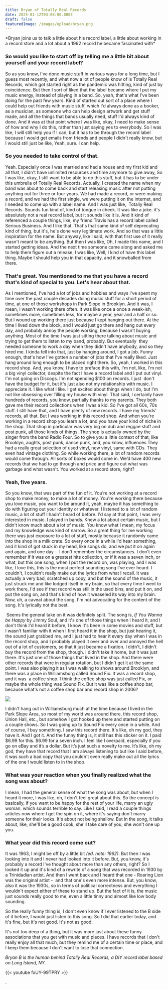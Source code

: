 ```yaml
---
title: Bryan of Totally Real Records
date: 2025-01-12T03:08:00.000Z
draft: false
featuredImage: /images/upload/bryan.png
---
```

<!--more--> *Bryan joins us to talk a little about his record label, a little about working in a record store and a lot about a 1962 record he became fascinated with*

### So would you like to start off by telling me a little bit about yourself and your record label?

So as you know, I've done music stuff in various ways for a long time, but I guess most recently, and what now a lot of people know of is Totally Real Records, which got started right as the pandemic was hitting, kind of just by coincidence. But then I sort of liked that the label became where I put my music energy, instead of playing in a band. So, yeah, that's what I've been doing for the past few years. Kind of started out sort of a place where I could help out friends with music stuff, which I'd always done as a booker, as a musician, as someone who can help design artwork and get stuff made, and all the things that bands usually need, stuff I'd always kind of done. And it was at that point where I was like, okay, I need to make sense of how and why I do this, rather than just saying yes to everybody. So I was like, I will still help you if I can, but it has to be through the record label because I would get emails from friends and people I didn't really know, but I would still just be like, Yeah, sure. I can help. 

### So you needed to take control of that.

Yeah. Especially once I was married and had a house and my first kid and all that, I didn't have unlimited resources and time anymore to give away, So I was like, okay, I still want to be able to do this stuff, but it has to be under this umbrella of Totally Real Records. Actually, I created the name when my band was about to come back and start releasing music after not putting anything out for three or four years. We had made a record, or were making a record, and we had the first single, we were putting it on the internet, and I needed to come up with a label name. And I was just like,  Totally Real Records. Sounds fun kind of, kind of tongue in cheek. It was like a joke. it's absolutely not a real record label, but it sounds like it is. And it kind of referenced a couple things, like, my friend Travis has a record label called Serious Business. And I like that. That's that same kind of self deprecating kind of thing, but it's, he's done very legitimate work. And so that was a little inspiration for the name. But anyway, like I said, with that first use of it really wasn't meant to be anything. But then I was like, Oh, I made this name, and I started getting ideas. And the next time someone came along and asked me to help them figure out a release, I was like, Well, I kind of have this label thing. Maybe I should help you in that capacity, and it snowballed from there.

### That's great. You mentioned to me that you have a record that's kind of special to you. Let's hear about that.

As I mentioned, I've had a lot of jobs and hobbies and ways I've spent my time over the past couple decades doing music stuff for a short period of time, at one of those workshops in Park Slope in Brooklyn. And it was, I mean, I wasn't working there often. It was like once a once a week-ish, sometimes more, sometimes less, for maybe a year, year and a half or so. But I wound up working there just because I kept hanging out there. At the time I lived down the block, and I would just go there and hang out every day, and probably annoy the people working, because I wasn't buying anything. Most of the time I was just sitting there talking about music and trying to get them to listen to my band, probably. But eventually  they needed someone to work a day when they didn't have anybody, and so they hired me. I kinda fell into that, just by hanging around, I got a job. Funny enough, that's how I've gotten a number of jobs that I've really liked. Just hang around long enough to be placed right there. So, yeah, I worked in this record shop. And, you know, I have to preface this with, I'm not, like, I'm not a big vinyl collector, despite the fact I have a record label and I put out vinyl. I'm not going on Discogs. I'm not spending $100 on records. I just  don't have the budget for it, but it's just also not my relationship with music. I appreciate it. I like what I like. I get excited about things when I do, but I'm not like obsessing over filling my house with vinyl. That said, I certainly have hundreds of records, you know, partially thanks to my parents. They both gave me their record collections when I was a kid. So I've got all 60s, 70s stuff. I still have that, and I have plenty of new records. I have my friends' records, all that. But I was working in this record shop. And when you're working in a record shop you learn a lot, and you have your kind of niche in the shop. That shop in particular was very big on dub and reggae stuff and post punk, all those kinds of things. The shop is actually owned by the singer from the band Radio Four. So to give you a little context of that, like Brooklyn, aughts, post punk, dance punk, and, you know, influences They had a really great selection of used vinyl, new vinyl, same with CDs. They even had vintage clothing. So while working there, a lot of random records would come through. All sorts of boxes would come in. We’d have 400 new records that we had to go through and price and figure out what was garbage and what wasn't. You worked at a record store, right?

### Yeah, five years.

So you know, that was part of the fun of it. You’re not working at a record shop to make money, to make a lot of money. You're working there because you love music, you want to be around it, yeah, maybe it has something to do with figuring out your identity or whatever. I listened to a lot of random music, a lot of stuff I hadn't heard of before. I'd say at that point, I was very interested in music. I played in bands. Knew a lot about certain music, but I didn't know much about a lot of music. You know what I mean, my focus and my knowledge was kind of narrow. So a great thing for me working there was just exposure to a lot of stuff, mostly because it randomly came into the shop in a milk crate. So every once in a while I'd hear something, and it kind of got stuck in my head, like songs do, and we put it on again and again, and one day -  I don't remember the circumstances. I don't even remember if it was on a greatest hits collection, or if it was a seven inch, or what, but this one song, when I put the record on, was playing, and I was like, I love this, this is the most perfect sounding song I've ever heard. I couldn't, I couldn't really make out the lyrics from what I recall. It was actually a very bad, scratched up copy, and but the sound of the music, it just struck me and like lodged itself in my brain, so that every time I went to work there, I'd see if that record was still in the used bins, and put it on, and put the song on, and that's kind of how it weaseled its way into my brain. Now, uh, a caveat about the song. I'm not advocating for the content of the song. It's lyrically not the best.

 Seems the general take on it was definitely split. The song is, *If You Wanna be Happy* by Jimmy Soul, and it's one of those things when I heard it, and I don't think I'd heard it before, I know it's been in some movies and stuff, but I wasn't familiar with it when I first heard it in the shop, but just hearing it, the sound just grabbed me, and I just had to hear it every day when I was in the record shop, and I probably played it over and over and annoyed the hell out of a lot of customers, so that it just became a fixation. I didn't, I didn't buy the record from the shop, though. I didn't take it home, but it was just there. It's just one of those things that lived in the shop. And there were other records that were in regular rotation, but I didn't get it at the same point. I was also playing it as I was walking to shows around Brooklyn, and there was a place in Williamsburg called Sound Fix. It was a record shop, and it was  a coffee shop. I think the coffee shop was just called Fix, or maybe the whole thing was Sound Fix. But it was like a coffee shop bar, because what's not a coffee shop bar and record shop in 2006?



![](/images/upload/jimmysoul.jpeg)

I didn't hang out in Williamsburg much at the time because I lived in the Park Slope Area, so most of my world was around there, this record shop, Union Hall, etc., but somehow I got hooked up there and started putting on a couple shows. So I was going up to Sound Fix every once in a while. And of course, I buy something. I saw this record there. It's like, oh my god, they have it. And I got it. And the funny thing is, it still has this sticker on it. I paid $6.99 for this. $6.99 for a seven inch. I feel like I overpaid, especially if you go on eBay and it’s a dollar. But it’s just such a novelty to me. It’s like, oh my god, they have that record that I am always listening to but like I said before, it was such a bad copy that you couldn't even really make out all the lyrics of the one I would listen to in the shop. 

### What was your reaction when you finally realized what the song was about?

I mean, I had the general sense of what the song was about, but when I heard it more, I was like, oh, I don't feel great about this. So the concept is basically, if you want to be happy for the rest of your life, marry an ugly woman. which sounds terrible to say. Like I said, I read a couple things articles now where I get the spin on it, where it's saying don't marry someone for their looks. It's about not being shallow. But in the song, it talks about, like, she'll be a good cook, she'll take care of you, she won't one up  you.

### What year did this record come out?

It was 1963, I might be off by a little bit *(ed. note: 1962)*. But then I was looking into it and I never had looked into it before. But, you know, it's probably a record I've thought about more than any others, right? So I looked it up and it's kind of a rewrite of a song that was recorded in 1930 by a Trinidadian artist. And then I went back and I heard that one - Roaring Lion was the original artist -  and that one's even more intense. But, you know, also it was the 1930s, so in terms of political correctness and everything I wouldn't expect either of these to stand up. But the fact of it is, the music just sounds really good to me, even a little tinny and almost like low body sounding.

So the really funny thing is, I don't even know if I ever listened to the B side of it before, I would just listen to this song. So I did that earlier today, and it's fine, but it's not good. It's not as good. 

It's not too deep of a thing, but it was more just about these funny associations that you get with music and places. I have records that I don't really enjoy all that much, but they remind me of a certain time or place, and I keep them because I don't want to lose that connection. 

*Bryan B is the human behind Totally Real Records, a DIY record label based on Long Island, NY.*

{{< youtube fxUY-99TPRY >}}

.
